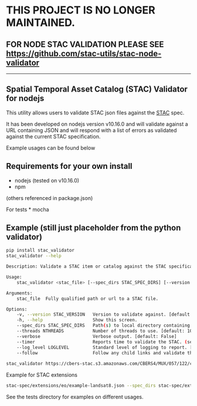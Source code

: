 # THIS PROJECT IS NO LONGER MAINTAINED.

## FOR NODE STAC VALIDATION PLEASE SEE https://github.com/stac-utils/stac-node-validator

---
## Spatial Temporal Asset Catalog (STAC) Validator for nodejs


This utility allows users to validate STAC json files against the [STAC](https://github.com/radiantearth/stac-spec) spec.

It has been developed on nodejs version v10.16.0 and will validate against a URL containing JSON and will respond with a list of errors as validated against the current STAC specification.

Example usages can be found below


## Requirements for your own install

* nodejs (tested on v10.16.0)
* npm

(others referenced in package.json)

For tests
    * mocha

## Example (still just placeholder from the python validator)

```bash
pip install stac_validator
stac_validator --help

Description: Validate a STAC item or catalog against the STAC specification.

Usage:
    stac_validator <stac_file> [--spec_dirs STAC_SPEC_DIRS] [--version STAC_VERSION] [--threads NTHREADS] [--verbose] [--timer] [--log_level LOGLEVEL] [--follow]

Arguments:
    stac_file  Fully qualified path or url to a STAC file.

Options:
    -v, --version STAC_VERSION   Version to validate against. [default: master]
    -h, --help                   Show this screen.
    --spec_dirs STAC_SPEC_DIRS   Path(s) to local directory containing specification files. Separate paths with a comma. [default: None]
    --threads NTHREADS           Number of threads to use. [default: 10]
    --verbose                    Verbose output. [default: False]
    --timer                      Reports time to validate the STAC. (seconds)
    --log_level LOGLEVEL         Standard level of logging to report. [default: CRITICAL]
    --follow                     Follow any child links and validate those links. [default: False]
    
stac_validator https://cbers-stac.s3.amazonaws.com/CBERS4/MUX/057/122/catalog.json -v v0.5.2
```

Example for STAC extensions
```bash
stac-spec/extensions/eo/example-landsat8.json --spec_dirs stac-spec/extensions/eo,local_schema/item_v061/json-schema --verbose
```
See the tests directory for examples on different usages.
